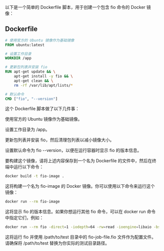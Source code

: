 以下是一个简单的 Dockerfile 脚本，用于创建一个包含 fio 命令的 Docker 镜像：

## Dockerfile

```Dockerfile
# 使用官方的 Ubuntu 镜像作为基础镜像
FROM ubuntu:latest

# 设置工作目录
WORKDIR /app

# 更新包列表并安装 fio
RUN apt-get update && \
    apt-get install -y fio && \
    apt-get clean && \
    rm -rf /var/lib/apt/lists/*

# 默认命令
CMD ["fio", "--version"]
```

这个 Dockerfile 脚本做了以下几件事：

使用官方的 Ubuntu 镜像作为基础镜像。

设置工作目录为 /app。

更新包列表并安装 fio，然后清理包列表以减小镜像大小。

设置默认命令为 fio --version，以便在运行容器时显示 fio 的版本信息。

要构建这个镜像，请将上述内容保存到一个名为 Dockerfile 的文件中，然后在终端中运行以下命令：

```bash
docker build -t fio-image .
```

这将构建一个名为 fio-image 的 Docker 镜像。你可以使用以下命令来运行这个镜像：

```bash
docker run --rm fio-image
```

这将显示 fio 的版本信息。如果你想运行其他 fio 命令，可以在 docker run 命令中指定它们，例如：

```bash
docker run --rm fio -direct=1 -iodepth=64 -rw=read -ioengine=libaio -bs=4k -size=10G -numjobs=1  -name=./fio.test
```

这将运行 fio 并使用 /path/to/test 目录中的 fio-job-file.fio 文件作为配置文件。请确保将 /path/to/test 替换为你实际的测试目录路径。
